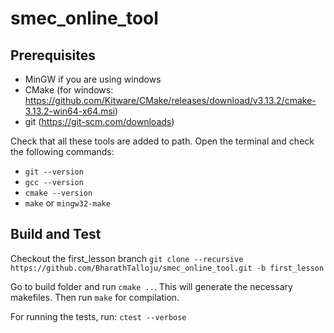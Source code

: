 # smec_online_tool

## Prerequisites
- MinGW if you are using windows
- CMake (for windows: https://github.com/Kitware/CMake/releases/download/v3.13.2/cmake-3.13.2-win64-x64.msi)
- git (https://git-scm.com/downloads)

Check that all these tools are added to path. Open the terminal and check the following commands:
- `git --version`
- `gcc --version`
- `cmake --version`
- `make` or `mingw32-make`

## Build and Test
Checkout the first_lesson branch
`git clone --recursive https://github.com/BharathTalloju/smec_online_tool.git -b first_lesson`

Go to build folder and run `cmake ..`. This will generate the necessary makefiles.
Then run `make` for compilation.

For running the tests, run: `ctest --verbose`
